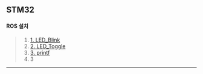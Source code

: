 ## STM32




#### ROS 설치


>1. [1. LED_Blink](https://github.com/greattoe/stm32/blob/master/ex01_LED_Blink/ex01_LED_BLINK.md) 
>2. [2. LED_Toggle](./ex02_LED_Toggle/ex02_LED_Toggle.md) 
>3. [3. printf](./ex03_printf/ex03_printf.md) 
>4. 3

---

